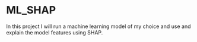 # ML_SHAP
In this project I will run a machine learning model of my choice and use and explain the model features using SHAP.
